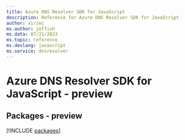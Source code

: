 ```yaml
---
title: Azure DNS Resolver SDK for JavaScript
description: Reference for Azure DNS Resolver SDK for JavaScript
author: xirzec
ms.author: jeffish
ms.data: 07/21/2023
ms.topic: reference
ms.devlang: javascript
ms.service: dnsresolver
---
```

# Azure DNS Resolver SDK for JavaScript - preview
## Packages - preview
[!INCLUDE [packages](dns-resolver-index.md)]